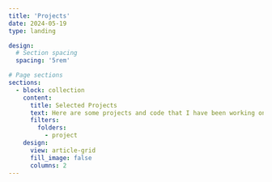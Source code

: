 ```yaml
---
title: 'Projects'
date: 2024-05-19
type: landing

design:
  # Section spacing
  spacing: '5rem'

# Page sections
sections:
  - block: collection
    content:
      title: Selected Projects
      text: Here are some projects and code that I have been working on.
      filters:
        folders:
          - project
    design:
      view: article-grid
      fill_image: false
      columns: 2
---
```


